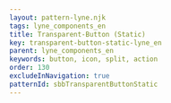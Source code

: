 ```yaml
---
layout: pattern-lyne.njk
tags: lyne_components_en
title: Transparent-Button (Static)
key: transparent-button-static-lyne_en
parent: lyne_components_en
keywords: button, icon, split, action
order: 130
excludeInNavigation: true
patternId: sbbTransparentButtonStatic
---
```

